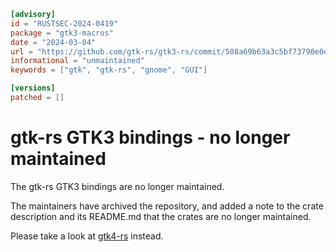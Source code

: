 ```toml
[advisory]
id = "RUSTSEC-2024-0419"
package = "gtk3-macros"
date = "2024-03-04"
url = "https://github.com/gtk-rs/gtk3-rs/commit/508a69b63a3c5bf73790e0e59101a955847f30d6"
informational = "unmaintained"
keywords = ["gtk", "gtk-rs", "gnome", "GUI"]

[versions]
patched = []

```
# gtk-rs GTK3 bindings - no longer maintained

The gtk-rs GTK3 bindings are no longer maintained.

The maintainers have archived the repository, and added a note to the crate
description and its README.md that the crates are no longer maintained.

Please take a look at [gtk4-rs](https://github.com/gtk-rs/gtk4-rs) instead.
```
